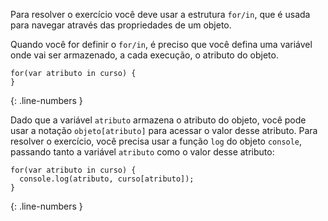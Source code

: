 Para resolver o exercício você deve usar a estrutura `for/in`, que é usada para navegar através das propriedades de um objeto.

Quando você for definir o `for/in`, é preciso que você defina uma variável onde vai ser armazenado, a cada execução, o atributo do objeto.

```language-javascript
for(var atributo in curso) {
}
```
{: .line-numbers }

Dado que a variável `atributo` armazena o atributo do objeto, você pode usar a notação `objeto[atributo]` para acessar o valor desse atributo. Para resolver o exercício, você precisa usar a função `log` do objeto `console`, passando tanto a variável `atributo` como o valor desse atributo:

```language-javascript
for(var atributo in curso) {
  console.log(atributo, curso[atributo]);
}
```
{: .line-numbers }
